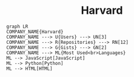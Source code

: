 <h1 align="center">Harvard</h1>

```mermaid
graph LR
COMPANY_NAME{Harvard}
COMPANY_NAME ---> U{Users} ---> UN[3]
COMPANY_NAME ---> R{Repositories} ---> RN[12]
COMPANY_NAME ---> G{Gists} ---> GN[2]
COMPANY_NAME ---> ML{Most Used<br>Languages}
ML --> JavaScript[JavaScript]
ML --> Python[Python]
ML --> HTML[HTML]
```
